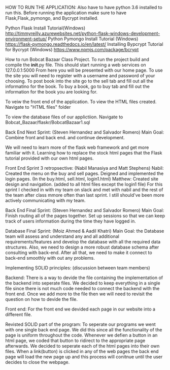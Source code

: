 HOW TO RUN THE APPLICATION:
Also have to have python 3.6 installed to run this.
Before running the application make sure to have Flask,Flask_pymongo, and Bycrypt installed.

Python Flask Install Tutorial(Windows)
	http://timmyreilly.azurewebsites.net/python-flask-windows-development-environment-setup/
Python Pymongo Install Tutorial (Windows)
	https://flask-pymongo.readthedocs.io/en/latest/
Installing Bypcrypt Tutorial for Bycrypt (Windows)
	https://www.npmjs.com/package/bcrypt

How to run Bobcat Bazaar Class Project.
	To run the project build and compile the __init__.py file. This should start running a web services on 127.0.0.1:5000
	From here you will be presented with our home page. To use the site you will need to register with a username and password of your choosing. To post book into the site go to the sell tab and fill out all the informatino for the book. To buy a book, go to buy tab and fill out the information for the book you are looking for. 


To veiw the front end of the application.
To view the HTML files created. Navigate to "HTML files" folder

To view the database files of our applictiion.
Navigate to Bobcat_Bazaar/flaskr/BobcatBazaar1.sql

	
Back End Next Sprint:
(Steven Hernandez and Salvador Romero)
Main Goal: Combine front and back end.
and continue development.

We will need to learn more of the flask
web framework and get more familiar with it.
Learning how to replace the stock html pages 
that the Flask tutorial provided with our own 
html pages.

Front End Sprint 3 retropsective:
(Nabil Manasiya and Matt Stephens)
Nabil: Created the menu on the buy and sell pages. Deigned and implemented the login pages. (In the buy.html, sell.html, login1.html)
Matthew: Created site design and navigation. (added to all html files except the login1 file)
	For this sprint I checked in with my team on slack and met with nabil and the rest of the team after class mmore often than last 	sprint. I still should've been more actively communicating with my team.

Back End Final Sprint:
(Steven Hernandez and Salvador Romero)
Main Goal: Finish routing all of the pages together. 
Set up sessions so that we can keep track of users information during 
the time they have logged in.

Database Final Sprint:
(Moiz Ahmed & Aadil Khatri)
Main Goal: the Database team will assess and understand any and all additional requirements/features and develop the database with all the required data structures. Also, we need to design a more robust database schema after consulting with back-end. After all that, we need to make it connect to back-end smoothly with out any problems.

Implementing SOLID principles:
(discussion between team members)

Backend:
There is a way to devide the file containing the implementation of the backend into seperate files. We decided to keep everything in a single file since there is not much code needed to connect the backend with the front end. Once we add more to the file then we will need to revisit the question on how to devide the file. 

Front end:
For the front end we devided each page in our website into a different file.


Revisted SOLID part of the program:
	To seperate our programs we went with one single back end page. We did this since all the functionality of the page is uniform throughout the code. Whenever we defien a button in an html page, we coded that button to ridirect to the appropriate page afterwards. We decided to seperate each of the html pages into their own files. When a link(button) is clicked in any of the web pages the back end page will load the new page up and this process will conitnue until the user decides to close the webpage. 
